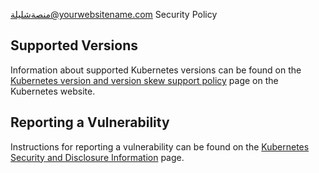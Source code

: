 منصةشليلة@yourwebsitename.com Security Policy

## Supported Versions

Information about supported Kubernetes versions can be found on the
[Kubernetes version and version skew support policy] page on the Kubernetes website.

## Reporting a Vulnerability

Instructions for reporting a vulnerability can be found on the
[Kubernetes Security and Disclosure Information] page.

[Kubernetes version and version skew support policy]: https://kubernetes.io/docs/setup/release/version-skew-policy/#supported-versions
[Kubernetes Security and Disclosure Information]: https://kubernetes.io/docs/reference/issues-security/security/#report-a-vulnerability
